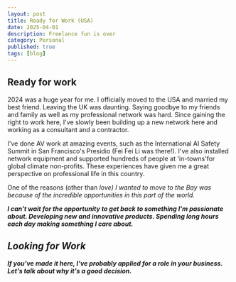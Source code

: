 ```yaml
---
layout: post
title: Ready for Work (USA)
date: 2025-04-01
description: Freelance fun is over
category: Personal
published: true
tags: [blog]
---
```


## <b>Ready for work</b>

2024 was a huge year for me. I officially moved to the USA and married my best friend. 
Leaving the UK was daunting. Saying goodbye to my friends and family as well as my professional network was hard.
Since gaining the right to work here, I've slowly been building up a new network here and working as a consultant and a contractor.

I've done AV work at amazing events, such as the International AI Safety Summit in San Francisco's Presidio (Fei Fei Li was there!). I've also installed network equipment and supported hundreds of people at 'in-towns'for global climate non-profits. 
These experiences have given me a great perspective on professional life in this country.

One of the reasons (other than <i>love<i/>) I wanted to move to the Bay was because of the incredible opportunities in this part of the world.

<b>I can't wait<b/> for the opportunity to get back to something I'm passionate about. Developing new and innovative products. Spending long hours each day making something I care about.

## Looking for Work

If you've made it here, I've probably applied for a role in your business.
Let's talk about why it's a good decision.

